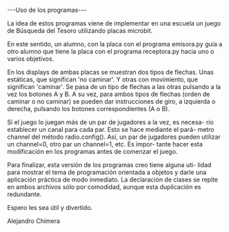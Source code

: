 ---Uso de los programas---

La idea de estos programas viene de implementar en una escuela un
juego de Búsqueda del Tesoro utilizando placas microbit.

En este sentido, un alumno, con la placa con el programa emisora.py
guía a otro alumno que tiene la placa con el programa receptora.py
hacia uno o varios objetivos.

En los displays de ambas placas se muestran dos tipos de flechas.
Unas estáticas, que significan 'no caminar'. Y otras con movimiento,
que significan 'caminar'. Se pasa de un tipo de flechas a las otras
pulsando a la vez los botones A y B. A su vez, para ambos tipos de
flechas (orden de caminar o no caminar) se pueden dar instrucciones
de giro, a izquierda o derecha, pulsando los botones correspondientes
(A o B).

Si el juego lo juegan más de un par de jugadores a la vez, es necesa-
rio establecer un canal para cada par. Esto se hace mediante el pará-
metro channel del método radio.config(). Así, un par de jugadores
pueden utilizar un channel=0, otro par un channel=1, etc. Es impor-
tante hacer esta modificación en los programas antes de comenzar el
juego.

Para finalizar, esta versión de los programas creo tiene alguna uti-
lidad para mostrar el tema de programación orientada a objetos y 
darle una aplicación práctica de modo inmediato. La declaración de
clases se repite en ambos archivos sólo por comodidad, aunque esta
duplicación es redundante.

Espero les sea útil y divertido.

Alejandro Chimera
